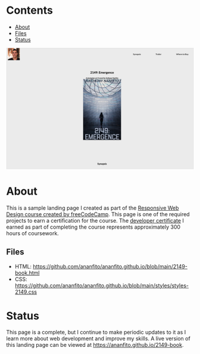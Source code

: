 # Contents

- [About](#about)
- [Files](#files)
- [Status](#status)

![screenshot of my landing page for the book '2149: Emergence'](./media/screenshot_landing-page.png)

# About

This is a sample landing page I created as part of the [Responsive Web Design course created by freeCodeCamp](https://www.freecodecamp.org/learn/2022/responsive-web-design/). This page is one of the required projects to earn a certification for the course. The [developer certificate](https://www.freecodecamp.org/certification/ananfito/responsive-web-design) I earned as part of completing the course represents approximately 300 hours of coursework.

## Files

- HTML: https://github.com/ananfito/ananfito.github.io/blob/main/2149-book.html
- CSS: https://github.com/ananfito/ananfito.github.io/blob/main/styles/styles-2149.css

# Status

This page is a complete, but I continue to make periodic updates to it as I learn more about web development and improve my skills. A live version of this landing page can be viewed at https://ananfito.github.io/2149-book.
